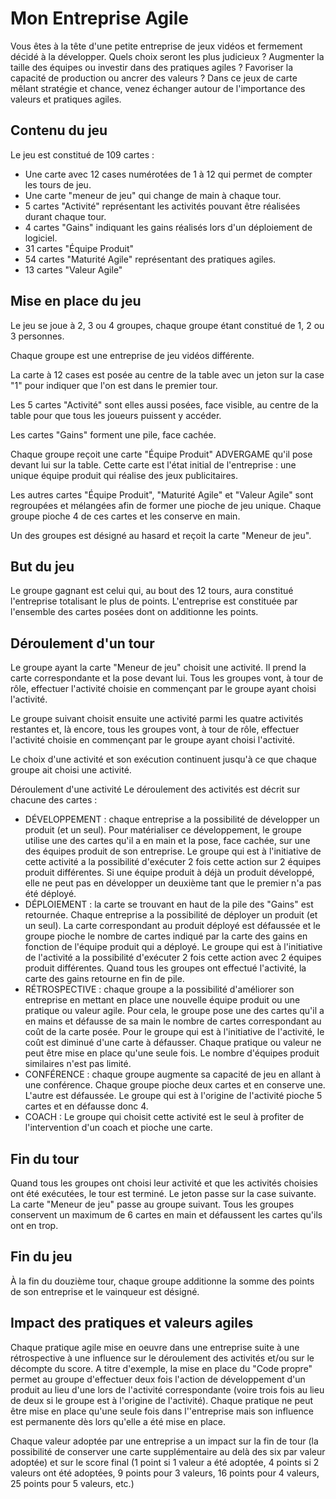 # Mon Entreprise Agile
Vous êtes à la tête d'une petite entreprise de jeux vidéos et fermement décidé à la développer.
Quels choix seront les plus judicieux ?
Augmenter la taille des équipes ou investir dans des pratiques agiles ?
Favoriser la capacité de production ou ancrer des valeurs ?
Dans ce jeux de carte mêlant stratégie et chance, venez échanger autour de l'importance des valeurs et pratiques agiles.

## Contenu du jeu
Le jeu est constitué de 109 cartes :
* Une carte avec 12 cases numérotées de 1 à 12 qui permet de compter les tours de jeu.
* Une carte "meneur de jeu" qui change de main à chaque tour.
* 5 cartes "Activité" représentant les activités pouvant être réalisées durant chaque tour.
* 4 cartes "Gains" indiquant les gains réalisés lors d'un déploiement de logiciel.
* 31 cartes "Équipe Produit"
* 54 cartes "Maturité Agile" représentant des pratiques agiles.
* 13 cartes "Valeur Agile"

## Mise en place du jeu
Le jeu se joue à 2, 3 ou 4 groupes, chaque groupe étant constitué de 1, 2 ou 3 personnes.

Chaque groupe est une entreprise de jeu vidéos différente.

La carte à 12 cases est posée au centre de la table avec un jeton sur la case "1" pour indiquer que l'on est dans le premier tour.

Les 5 cartes "Activité" sont elles aussi posées, face visible, au centre de la table pour que tous les joueurs puissent y accéder.

Les cartes "Gains" forment une pile, face cachée.

Chaque groupe reçoit une carte "Équipe Produit" ADVERGAME qu'il pose devant lui sur la table.
Cette carte est l'état initial de l'entreprise : une unique équipe produit qui réalise des jeux publicitaires.

Les autres cartes "Équipe Produit", "Maturité Agile" et "Valeur Agile" sont regroupées et mélangées afin de former une pioche de jeu unique. Chaque groupe pioche 4 de ces cartes et les conserve en main.

Un des groupes est désigné au hasard et reçoit la carte "Meneur de jeu".

## But du jeu
Le groupe gagnant est celui qui, au bout des 12 tours, aura constitué l'entreprise totalisant le plus de points.
L'entreprise est constituée par l'ensemble des cartes posées dont on additionne les points.

## Déroulement d'un tour
Le groupe ayant la carte "Meneur de jeu" choisit une activité.
Il prend la carte correspondante et la pose devant lui.
Tous les groupes vont, à tour de rôle, effectuer l'activité choisie en commençant par le groupe ayant choisi l'activité.

Le groupe suivant choisit ensuite une activité parmi les quatre activités restantes et, là encore, tous les groupes vont, à tour de rôle, effectuer l'activité choisie en commençant par le groupe ayant choisi l'activité.

Le choix d'une activité et son exécution continuent jusqu'à ce que chaque groupe ait choisi une activité.

Déroulement d'une activité
Le déroulement des activités est décrit sur chacune des cartes :
* DÉVELOPPEMENT : chaque entreprise a la possibilité de développer un produit (et un seul). Pour matérialiser ce développement, le groupe utilise une des cartes qu'il a en main et la pose, face cachée, sur une des équipes produit de son entreprise. Le groupe qui est à l'initiative de cette activité a la possibilité d'exécuter 2 fois cette action sur 2 équipes produit différentes. Si une équipe produit à déjà un produit développé, elle ne peut pas en développer un deuxième tant que le premier n'a pas été déployé.
* DÉPLOIEMENT : la carte se trouvant en haut de la pile des "Gains" est retournée. Chaque entreprise a la possibilité de déployer un produit (et un seul). La carte correspondant au produit déployé est défaussée et le groupe pioche le nombre de cartes indiqué par la carte des gains en fonction de l'équipe produit qui a déployé. Le groupe qui est à l'initiative de l'activité a la possibilité d'exécuter 2 fois cette action avec 2 équipes produit différentes. Quand tous les groupes ont effectué l'activité, la carte des gains retourne en fin de pile.
* RÉTROSPECTIVE : chaque groupe a la possibilité d'améliorer son entreprise en mettant en place une nouvelle équipe produit ou une pratique ou valeur agile. Pour cela, le groupe pose une des cartes qu'il a en mains et défausse de sa main le nombre de cartes correspondant au coût de la carte posée. Pour le groupe qui est à l'initiative de l'activité,  le coût est diminué d'une carte à défausser. Chaque pratique ou valeur ne peut être mise en place qu'une seule fois. Le nombre d'équipes produit similaires n'est pas limité.
* CONFÉRENCE : chaque groupe augmente sa capacité de jeu en allant à une conférence. Chaque groupe pioche deux cartes et en conserve une. L'autre est défaussée. Le groupe qui est à l'origine de l'activité pioche 5 cartes et en défausse donc 4.
* COACH : Le groupe qui choisit cette activité est le seul à profiter de l'intervention d'un coach et pioche une carte.

## Fin du tour
Quand tous les groupes ont choisi leur activité et que les activités choisies ont été exécutées, le tour est terminé. Le jeton passe sur la case suivante. La carte "Meneur de jeu" passe au groupe suivant. Tous les groupes conservent un maximum de 6 cartes en main et défaussent les cartes qu'ils ont en trop.

## Fin du jeu
À la fin du douzième tour, chaque groupe additionne la somme des points de son entreprise et le vainqueur est désigné.

## Impact des pratiques et valeurs agiles
Chaque pratique agile mise en oeuvre dans une entreprise suite à une rétrospective à une influence sur le déroulement des activités et/ou sur le décompte du score. A titre d'exemple, la mise en place du "Code propre" permet au groupe d'effectuer deux fois l'action de développement d'un produit au lieu d'une lors de l'activité correspondante (voire trois fois au lieu de deux si le groupe est à l'origine de l'activité). Chaque pratique ne peut être mise en place qu'une seule fois dans l''entreprise mais son influence est permanente dès lors qu'elle a été mise en place.

Chaque valeur adoptée par une entreprise a un impact sur la fin de tour (la possibilité de conserver une carte supplémentaire au delà des six par valeur adoptée) et sur le score final (1 point si 1 valeur a été adoptée, 4 points si 2 valeurs ont été adoptées, 9 points pour 3 valeurs, 16 points pour 4 valeurs, 25 points pour 5 valeurs, etc.)
